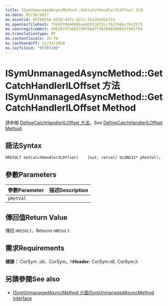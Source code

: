 ```yaml
---
title: ISymUnmanagedAsyncMethod::GetCatchHandlerILOffset 方法
ms.date: 03/30/2017
ms.assetid: d5f88656-433d-447c-b21c-2a12bed2e72a
ms.openlocfilehash: f5bb5f069060baa9d553d72ccf6274bbc70c2575
ms.sourcegitcommit: d8020797a6657d0fbbdff362b80300815f682f94
ms.translationtype: MT
ms.contentlocale: zh-TW
ms.lasthandoff: 11/24/2020
ms.locfileid: "95707200"
---
```

# <a name="isymunmanagedasyncmethodgetcatchhandleriloffset-method"></a><span data-ttu-id="a2853-102">ISymUnmanagedAsyncMethod::GetCatchHandlerILOffset 方法</span><span class="sxs-lookup"><span data-stu-id="a2853-102">ISymUnmanagedAsyncMethod::GetCatchHandlerILOffset Method</span></span>

<span data-ttu-id="a2853-103">請參閱 [DefineCatchHandlerILOffset 方法](isymunmanagedasyncmethodpropertieswriter-definecatchhandleriloffset-method.md)。</span><span class="sxs-lookup"><span data-stu-id="a2853-103">See [DefineCatchHandlerILOffset Method](isymunmanagedasyncmethodpropertieswriter-definecatchhandleriloffset-method.md).</span></span>  
  
## <a name="syntax"></a><span data-ttu-id="a2853-104">語法</span><span class="sxs-lookup"><span data-stu-id="a2853-104">Syntax</span></span>  
  
```idl  
HRESULT GetCatchHandlerILOffset(    [out, retval] ULONG32* pRetVal);  
```  
  
## <a name="parameters"></a><span data-ttu-id="a2853-105">參數</span><span class="sxs-lookup"><span data-stu-id="a2853-105">Parameters</span></span>  
  
|<span data-ttu-id="a2853-106">參數</span><span class="sxs-lookup"><span data-stu-id="a2853-106">Parameter</span></span>|<span data-ttu-id="a2853-107">描述</span><span class="sxs-lookup"><span data-stu-id="a2853-107">Description</span></span>|  
|---------------|-----------------|  
|`pRetVal`||  
  
## <a name="return-value"></a><span data-ttu-id="a2853-108">傳回值</span><span class="sxs-lookup"><span data-stu-id="a2853-108">Return Value</span></span>  

 <span data-ttu-id="a2853-109">傳回 `HRESULT`。</span><span class="sxs-lookup"><span data-stu-id="a2853-109">Returns `HRESULT`.</span></span>  
  
## <a name="requirements"></a><span data-ttu-id="a2853-110">需求</span><span class="sxs-lookup"><span data-stu-id="a2853-110">Requirements</span></span>  

 <span data-ttu-id="a2853-111">**標頭：** CorSym .idl、CorSym。h</span><span class="sxs-lookup"><span data-stu-id="a2853-111">**Header:** CorSym.idl, CorSym.h</span></span>  
  
## <a name="see-also"></a><span data-ttu-id="a2853-112">另請參閱</span><span class="sxs-lookup"><span data-stu-id="a2853-112">See also</span></span>

- [<span data-ttu-id="a2853-113">ISymUnmanagedAsyncMethod 介面</span><span class="sxs-lookup"><span data-stu-id="a2853-113">ISymUnmanagedAsyncMethod Interface</span></span>](isymunmanagedasyncmethod-interface.md)
